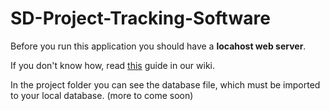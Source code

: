 # SD-Project-Tracking-Software

Before you run this application you should have a **locahost web server**.

If you don't know how, read [this](https://github.com/tpliakas/SD-Project-Tracking-Software/wiki/Create-your-localhost-web-server.) guide in our wiki.

In the project folder you can see the database file, which must be imported to your local database.
(more to come soon)

